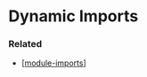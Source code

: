 # Dynamic Imports

### Related

- [[module-imports]]

[//begin]: # "Autogenerated link references for markdown compatibility"
[module-imports]: module-imports "Module Imports"
[//end]: # "Autogenerated link references"
